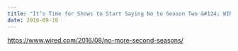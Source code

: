 ```yaml
---
title: "It’s Time for Shows to Start Saying No to Season Two &#124; WIRED"
date: 2016-09-10
---
```


https://www.wired.com/2016/08/no-more-second-seasons/

